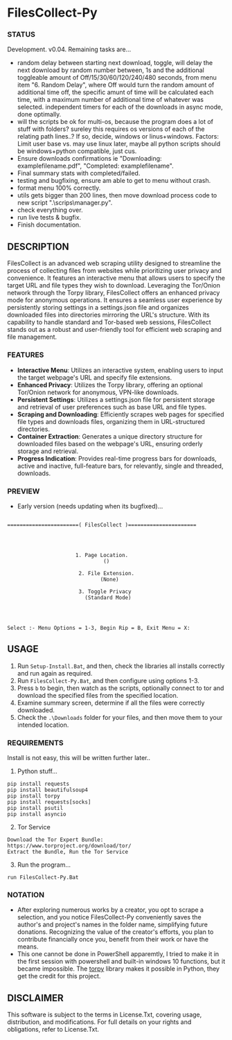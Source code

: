 # FilesCollect-Py

### STATUS
Development. v0.04. Remaining tasks are...
- random delay between starting next download, toggle, will delay the next download by random number between, 1s and the additional toggleable amount of Off/15/30/60/120/240/480 seconds, from menu item "6. Random Delay", where Off would turn the random amount of additional time off, the specific amunt of time will be calculated each time, with a maximum number of additional time of whatever was selected. independent timers for each of the downloads in async mode, done optimally.
- will the scripts be ok for multi-os, because the program does a lot of stuff with folders? sureley this requires os versions of each of the relating path lines..? If so, decide, windows or linus+windows. Factors: Limit user base vs. may use linux later, maybe all python scripts should be windows+python compatible, just cus.
- Ensure downloads confirmations ie "Downloading: examplefilename.pdf", "Completed: examplefilename".
- Final summary stats with completed/failed. 
- testing and bugfixing, ensure am able to get to menu without crash.
- format menu 100% correctly. 
- utils gets bigger than 200 lines, then move download process code to new script ".\scrips\manager.py". 
- check everything over.
- run live tests & bugfix.
- Finish documentation.

## DESCRIPTION
FilesCollect is an advanced web scraping utility designed to streamline the process of collecting files from websites while prioritizing user privacy and convenience. It features an interactive menu that allows users to specify the target URL and file types they wish to download. Leveraging the Tor/Onion network through the Torpy library, FilesCollect offers an enhanced privacy mode for anonymous operations. It ensures a seamless user experience by persistently storing settings in a settings.json file and organizes downloaded files into directories mirroring the URL's structure. With its capability to handle standard and Tor-based web sessions, FilesCollect stands out as a robust and user-friendly tool for efficient web scraping and file management. 

### FEATURES
- **Interactive Menu**: Utilizes an interactive system, enabling users to input the target webpage's URL and specify file extensions.
- **Enhanced Privacy**: Utilizes the Torpy library, offering an optional Tor/Onion network for anonymous, VPN-like downloads.
- **Persistent Settings**: Utilizes a settings.json file for persistent storage and retrieval of user preferences such as base URL and file types.
- **Scraping and Downloading**: Efficiently scrapes web pages for specified file types and downloads files, organizing them in URL-structured directories.
- **Container Extraction**: Generates a unique directory structure for downloaded files based on the webpage's URL, ensuring orderly storage and retrieval.
- **Progress Indication**: Provides real-time progress bars for downloads, active and inactive, full-feature bars, for relevantly, single and threaded, downloads.

### PREVIEW
- Early version (needs updating when its bugfixed)...
```

=======================( FilesCollect )======================




                      1. Page Location.
                               ()                               

                       2. File Extension.
                              (None)

                       3. Toggle Privacy
                         (Standard Mode)




Select :- Menu Options = 1-3, Begin Rip = B, Exit Menu = X:

```

## USAGE
1. Run `Setup-Install.Bat`, and then, check the libraries all installs correctly and run again as required.
2. Run `FilesCollect-Py.Bat`, and then configure using options 1-3.
3. Press `b` to begin, then watch as the scripts, optionally connect to tor and download the specified files from the specified location.
4. Examine summary screen, determine if all the files were correctly downloaded.
5. Check the `.\Downloads` folder for your files, and then move them to your intended location.    

### REQUIREMENTS
Install is not easy, this will be written further later..
1. Python stuff...
```
pip install requests
pip install beautifulsoup4
pip install torpy
pip install requests[socks]
pip install psutil
pip install asyncio
```
2. Tor Service
```
Download the Tor Expert Bundle: https://www.torproject.org/download/tor/
Extract the Bundle, Run the Tor Service
```
3. Run the program...
```
run FilesCollect-Py.Bat
```


### NOTATION
- After exploring numerous works by a creator, you opt to scrape a selection, and you notice FilesCollect-Py conveniently saves the author's and project's names in the folder name, simplifying future donations. Recognizing the value of the creator's efforts, you plan to contribute financially once you, benefit from their work or have the means.
- This one cannot be done in PowerShell apparemtly, I tried to make it in the first session with powershell and built-in windows 10 functions, but it became impossible. The [torpy](https://pypi.org/project/torpy/) library makes it possible in Python, they get the credit for this project.


## DISCLAIMER
This software is subject to the terms in License.Txt, covering usage, distribution, and modifications. For full details on your rights and obligations, refer to License.Txt.
